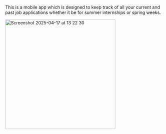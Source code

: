 This is a mobile app which is designed to keep track of all your current and past job applications whether it be for summer internships or spring weeks.

<img width="352" alt="Screenshot 2025-04-17 at 13 22 30" src="https://github.com/user-attachments/assets/e9f9fd03-be3f-4e28-8de9-c5f1cb240b1d" />
